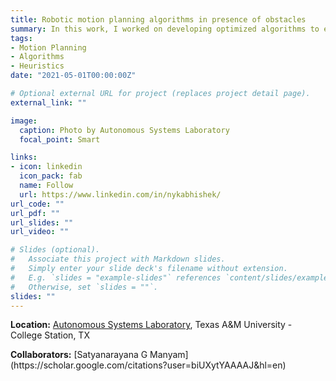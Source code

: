 ```yaml
---
title: Robotic motion planning algorithms in presence of obstacles
summary: In this work, I worked on developing optimized algorithms to establish bounds on paths of curvature-constrained vehicles in the presence of obstacles.
tags:
- Motion Planning
- Algorithms
- Heuristics
date: "2021-05-01T00:00:00Z"

# Optional external URL for project (replaces project detail page).
external_link: ""

image:
  caption: Photo by Autonomous Systems Laboratory
  focal_point: Smart

links:
- icon: linkedin
  icon_pack: fab
  name: Follow
  url: https://www.linkedin.com/in/nykabhishek/
url_code: ""
url_pdf: ""
url_slides: ""
url_video: ""

# Slides (optional).
#   Associate this project with Markdown slides.
#   Simply enter your slide deck's filename without extension.
#   E.g. `slides = "example-slides"` references `content/slides/example-slides.md`.
#   Otherwise, set `slides = ""`.
slides: ""
---
```


<b>Location:</b> [Autonomous Systems Laboratory](https://autonomy.engr.tamu.edu/), Texas A&M University - College Station, TX

<!-- <p>
    <iframe width="720" height="405" src="https://www.youtube.com/embed/0Qlv_Cc4pwY" frameborder="0" allow="accelerometer; autoplay; encrypted-media; gyroscope; picture-in-picture" allowfullscreen></iframe>
</p> -->


<p>
    <b>Collaborators:</b> [Satyanarayana G Manyam](https://scholar.google.com/citations?user=biUXytYAAAAJ&hl=en)
</p>
